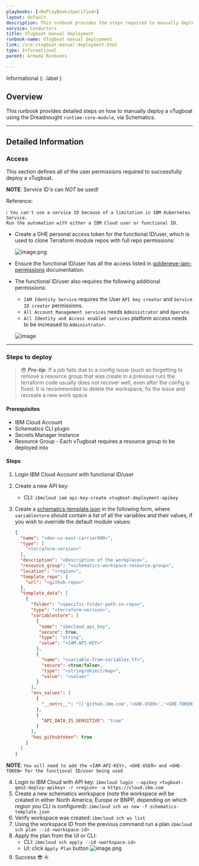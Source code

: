 ```yaml
---
playbooks: [<NoPlayBooksSpecified>]
layout: default
description: This runbook provides the steps required to manually deploy a VTugboat using the Dreadnought runtime-core-module
service: Conductors
title: VTugboat manual deployment
runbook-name: VTugboat manual deployment
link: /sre-vtugboat-manual-deployment.html
type: Informational
parent: Armada Runbooks

---
```


Informational
{: .label }

## Overview

This runbook provides detailed steps on how to manually deploy a vTugboat using the Dreadnought `runtime-core-module`, via Schematics.

---
## Detailed Information

### Access

This section defines all of the user permissions required to successfully deploy a vTugboat.

**NOTE**: Service ID's can _NOT_ be used! 

  Reference:
  ```text
  ℹ️ You can't use a service ID because of a limitation in IBM Kubernetes Service. 
  Run the automation with either a IBM Cloud user or functional ID.
  ```
- Create a GHE personal access token for the functional ID/user, which is used to clone Terraform module repos with full repo permissions:

    ![image.png](https://zenhub.ibm.com/images/5efb0acc2958342ba70c4174/6176ba49-6023-4864-9d1e-dbdcec7c59cd)
- Ensure the functional ID/user has all the access listed in [goldeneye-iam-permissions](https://github.ibm.com/GoldenEye/documentation/blob/master/goldeneye-iam-permissions.md) documentation.
- The functional ID/user also requires the following additional permissions:
   -  `IAM Identity Service` requires the User `API key creator` and `Service ID creator` permissions.
   -  `All Account Management services`  needs `Administrator` and `Operate`.
   -  `All Identity and Access enabled services` platform access needs to be increased to `Administrator`.

    ![image](https://media.github.ibm.com/user/110172/files/6f075c2f-6ba7-4a91-8fab-d589ee4f28f2)

---

### Steps to deploy

>😎 **_Pro-tip_**: If a job fails due to a config issue (such as forgetting to remove a resource group that was create in a previous run) the terraform code usually does not recover well, even after the config is fixed. It is recommended to delete the workspace, fix the issue and recreate a new work space.

#### Prerequisites

- IBM Cloud Account
- Schematics CLI plugin
- Secrets Manager Instance
- Resource Group - Each vTugboat requires a resource group to be deployed into

#### Steps

1. Login IBM Cloud Account with functional ID/user
2. Create a new API key:
   - CLI: `ibmcloud iam api-key-create vtugboat-deployment-apikey`
3. Create a [schematics-template.json](https://github.ibm.com/alchemy-containers/tugboat-gen2-deploy-module/blob/dreadnought-modules/schematics-template.json) in the following form, where `variablestore` should contain a list of all the variables and their values, if you wish to override the default module values:

   ```json
   {
     "name": "<dev-us-east-carrier000>",
     "type": [
       "<terraform-version>"
     ],
     "description": "<Description of the workplace>",
     "resource_group": "<schematics-workspace-resource-group>",
     "location": "<region>",
     "template_repo": {
       "url": "<github-repo>"
     },
     "template_data": [
       {
         "folder": "<specific-folder-path-in-repo>",
         "type": "<terraform-version>",
         "variablestore": [
           {
            "name": "ibmcloud_api_key",
            "secure": true,
            "type": "string",
            "value": "<IAM-API-KEY>"
           },
           {
             "name": "<variable-from-variables.tf>",
             "secure": <true/false>,
             "type": "<string/object/map>",
             "value": "<value>"
           }
         ],
         "env_values": [
           {
             "__netrc__": "[['github.ibm.com','<GHE-USER>','<GHE-TOKEN>']]"
           },
           {
             "API_DATA_IS_SENSITIVE": "true"
           }
         ],
         "has_githubtoken": true
       }
     ]
   }
   ```
**NOTE**: `You will need to add the <IAM-API-KEY>, <GHE-USER> and <GHE-TOKEN> for the functional ID/user being used`

4. Login to IBM Cloud with API key: `ibmcloud login --apikey <tugboat-gen2-deploy-apikey> -r <region> -a https://cloud.ibm.com`
5. Create a new schematics workspace (note the workspace will be created in either North America, Europe or BNPP, depending on which region you CLI is configured): `ibmcloud sch ws new -f schematics-template.json`
6. Verify workspace was created: `ibmcloud sch ws list`
7. Using the workspace ID from the previous command run a plan `ibmcloud sch plan --id <workspace-id>`
8. Apply the plan from the UI or CLI:
    - CLI: `ibmcloud sch apply --id <workspace-id>`
    - UI: click `Apply Plan` button
![image.png](https://zenhub.ibm.com/images/5efb0acc2958342ba70c4174/65634f2f-68b0-461b-ba73-67f46ada7264)
10. Success 😎 ⛵️